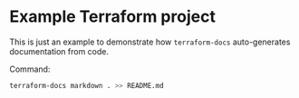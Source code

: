 # Example Terraform project

This is just an example to demonstrate how `terraform-docs` auto-generates documentation from code.

Command:

```bash
terraform-docs markdown . >> README.md
```
